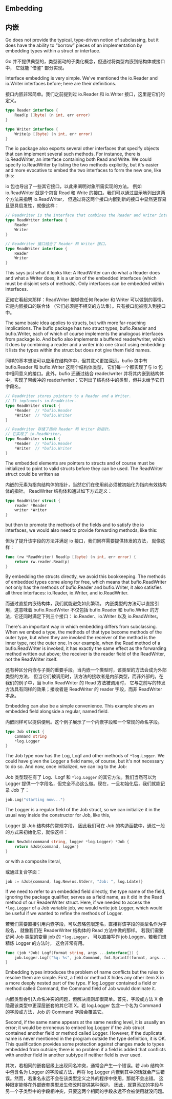 ## Embedding

## 内嵌

Go does not provide the typical, type-driven notion of subclassing, but it does have the ability to “borrow” pieces of an implementation by embedding types within a struct or interface.

Go 并不提供典型的，类型驱动的子类化概念，但通过将类型内嵌到结构体或接口中， 它就能 “借鉴” 部分实现。

Interface embedding is very simple. We've mentioned the io.Reader and io.Writer interfaces before; here are their definitions.

接口内嵌非常简单。我们之前提到过 io.Reader 和 io.Writer 接口，这里是它们的定义。

```go
type Reader interface {
	Read(p []byte) (n int, err error)
}

type Writer interface {
	Write(p []byte) (n int, err error)
}
```
The io package also exports several other interfaces that specify objects that can implement several such methods. For instance, there is io.ReadWriter, an interface containing both Read and Write. We could specify io.ReadWriter by listing the two methods explicitly, but it's easier and more evocative to embed the two interfaces to form the new one, like this:

io 包也导出了一些其它接口，以此来阐明对象所需实现的方法。 例如 io.ReadWriter 就是个包含 Read 和 Write 的接口。我们可以通过显示地列出这两个方法来指明 io.ReadWriter， 但通过将这两个接口内嵌到新的接口中显然更容易且更具启发性，就像这样：

```go
// ReadWriter is the interface that combines the Reader and Writer interfaces.
type ReadWriter interface {
	Reader
	Writer
}
```
```go
// ReadWriter 接口结合了 Reader 和 Writer 接口。
type ReadWriter interface {
	Reader
	Writer
}
```
This says just what it looks like: A ReadWriter can do what a Reader does and what a Writer does; it is a union of the embedded interfaces (which must be disjoint sets of methods). Only interfaces can be embedded within interfaces.

正如它看起来那样：ReadWriter 能够做任何 Reader 和 Writer 可以做到的事情，它是内嵌接口的联合体 （它们必须是不相交的方法集）。只有接口能被嵌入到接口中。

The same basic idea applies to structs, but with more far-reaching implications. The bufio package has two struct types, bufio.Reader and bufio.Writer, each of which of course implements the analogous interfaces from package io. And bufio also implements a buffered reader/writer, which it does by combining a reader and a writer into one struct using embedding: it lists the types within the struct but does not give them field names.

同样的基本想法可以应用在结构体中，但其意义更加深远。bufio 包中有 bufio.Reader 和 bufio.Writer 这两个结构体类型， 它们每一个都实现了与 io 包中相同意义的接口。此外，bufio 还通过结合 reader/writer 并将其内嵌到结构体中，实现了带缓冲的 reader/writer：它列出了结构体中的类型，但并未给予它们字段名。

```go
// ReadWriter stores pointers to a Reader and a Writer.
// It implements io.ReadWriter.
type ReadWriter struct {
	*Reader  // *bufio.Reader
	*Writer  // *bufio.Writer
}
```
```go
// ReadWriter 存储了指向 Reader 和 Writer 的指针。
// 它实现了 io.ReadWriter。
type ReadWriter struct {
	*Reader  // *bufio.Reader
	*Writer  // *bufio.Writer
}
```
The embedded elements are pointers to structs and of course must be initialized to point to valid structs before they can be used. The ReadWriter struct could be written as

内嵌的元素为指向结构体的指针，当然它们在使用前必须被初始化为指向有效结构体的指针。 ReadWriter 结构体和通过如下方式定义：

```go
type ReadWriter struct {
	reader *Reader
	writer *Writer
}
```
but then to promote the methods of the fields and to satisfy the io interfaces, we would also need to provide forwarding methods, like this:

但为了提升该字段的方法并满足 io 接口，我们同样需要提供转发的方法， 就像这样：

```go
func (rw *ReadWriter) Read(p []byte) (n int, err error) {
	return rw.reader.Read(p)
}
```
By embedding the structs directly, we avoid this bookkeeping. The methods of embedded types come along for free, which means that bufio.ReadWriter not only has the methods of bufio.Reader and bufio.Writer, it also satisfies all three interfaces: io.Reader, io.Writer, and io.ReadWriter.

而通过直接内嵌结构体，我们就能避免如此繁琐。 内嵌类型的方法可以直接引用，这意味着 bufio.ReadWriter 不仅包括 bufio.Reader 和 bufio.Writer 的方法，它还同时满足下列三个接口： io.Reader、io.Writer 以及 io.ReadWriter。

There's an important way in which embedding differs from subclassing. When we embed a type, the methods of that type become methods of the outer type, but when they are invoked the receiver of the method is the inner type, not the outer one. In our example, when the Read method of a bufio.ReadWriter is invoked, it has exactly the same effect as the forwarding method written out above; the receiver is the reader field of the ReadWriter, not the ReadWriter itself.

还有种区分内嵌与子类的重要手段。当内嵌一个类型时，该类型的方法会成为外部类型的方法， 但当它们被调用时，该方法的接收者是内部类型，而非外部的。在我们的例子中，当 bufio.ReadWriter 的 Read 方法被调用时， 它与之前写的转发方法具有同样的效果；接收者是 ReadWriter 的 reader 字段，而非 ReadWriter 本身。

Embedding can also be a simple convenience. This example shows an embedded field alongside a regular, named field.

内嵌同样可以提供便利。这个例子展示了一个内嵌字段和一个常规的命名字段。

```go
type Job struct {
	Command string
	*log.Logger
}
```
The Job type now has the Log, Logf and other methods of `*log.Logger`. We could have given the Logger a field name, of course, but it's not necessary to do so. And now, once initialized, we can log to the Job:

Job 类型现在有了 Log、Logf 和 `*log.Logger` 的其它方法。我们当然可以为 Logger 提供一个字段名，但完全不必这么做。现在，一旦初始化后，我们就能记录 Job 了：

```go
job.Log("starting now...")
```
The Logger is a regular field of the Job struct, so we can initialize it in the usual way inside the constructor for Job, like this,

Logger 是 Job 结构体的常规字段， 因此我们可在 Job 的构造函数中，通过一般的方式来初始化它，就像这样：

```go
func NewJob(command string, logger *log.Logger) *Job {
	return &Job{command, logger}
}
```
or with a composite literal,

或通过复合字面：

```go
job := &Job{command, log.New(os.Stderr, "Job: ", log.Ldate)}
```
If we need to refer to an embedded field directly, the type name of the field, ignoring the package qualifier, serves as a field name, as it did in the Read method of our ReaderWriter struct. Here, if we needed to access the `*log.Logger` of a Job variable job, we would write job.Logger, which would be useful if we wanted to refine the methods of Logger.

若我们需要直接引用内嵌字段，可以忽略包限定名，直接将该字段的类型名作为字段名， 就像我们在 ReaderWriter 结构体的 Read 方法中做的那样。 若我们需要访问 Job 类型的变量 job 的 `*log.Logger`， 可以直接写作 job.Logger。若我们想精炼 Logger 的方法时， 这会非常有用。

```go
func (job *Job) Logf(format string, args ...interface{}) {
	job.Logger.Logf("%q: %s", job.Command, fmt.Sprintf(format, args...))
}

```
Embedding types introduces the problem of name conflicts but the rules to resolve them are simple. First, a field or method X hides any other item X in a more deeply nested part of the type. If log.Logger contained a field or method called Command, the Command field of Job would dominate it.

内嵌类型会引入命名冲突的问题，但解决规则却很简单。首先，字段或方法 X 会隐藏该类型中更深层嵌套的其它项 X。若 log.Logger 包含一个名为 Command 的字段或方法，Job 的 Command 字段会覆盖它。

Second, if the same name appears at the same nesting level, it is usually an error; it would be erroneous to embed log.Logger if the Job struct contained another field or method called Logger. However, if the duplicate name is never mentioned in the program outside the type definition, it is OK. This qualification provides some protection against changes made to types embedded from outside; there is no problem if a field is added that conflicts with another field in another subtype if neither field is ever used.

其次，若相同的嵌套层级上出现同名冲突，通常会产生一个错误。若 Job 结构体中包含名为 Logger 的字段或方法，再将 log.Logger 内嵌到其中的话就会产生错误。然而，若重名永远不会在该类型定义之外的程序中使用，那就不会出错。 这种限定能够在外部嵌套类型发生修改时提供某种保护。 因此，就算添加的字段与另一个子类型中的字段相冲突，只要这两个相同的字段永远不会被使用就没问题。
